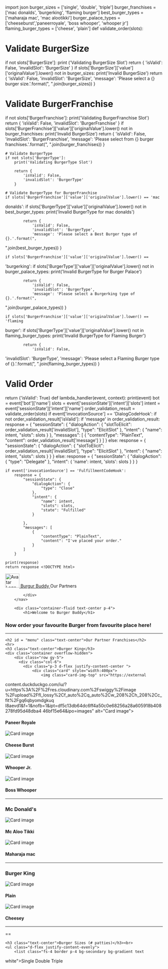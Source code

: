 import json 
burger_sizes = ['single', 'double', 'triple'] 
burger_franchises = ['mac donalds', 'burgerking', 'flaming burger'] 
best_burger_types = ['maharaja mac', 'mac alootikki'] 
burger_palace_types = ['cheeseburst','paneerroyale', 'boss whooper', 'whooper 
jr'] 
flaming_burger_types = ['cheese', 'plain'] 
def validate_order(slots): 
 # Validate BurgerSize 
 if not slots['BurgerSize']: 
 print ('Validating BurgerSize Slot') 
 return { 
 'isValid': False, 
 'invalidSlot': 'BurgerSize' 
 } 
 if slots['BurgerSize']['value']['originalValue'].lower() not in 
burger_sizes: 
 print('Invalid BurgerSize') 
 return { 
 'isValid': False, 
 'invalidSlot': 'BurgerSize', 
 'message': 'Please select a {} burger size.'.format(", 
".join(burger_sizes)) 
 } 
 # Validate BurgerFranchise 
 if not slots['BurgerFranchise']: 
 print('Validating BurgerFranchise Slot') 
 return { 
 'isValid': False, 
 'invalidSlot': 'BurgerFranchise' 
 } 
 if slots['BurgerFranchise']['value']['originalValue'].lower() not in 
burger_franchises: 
 print('Invalid BurgerSize') 
 return { 
 'isValid': False, 
'invalidSlot': 'BurgerFranchise', 
            'message': 'Please select from {} burger franchises.'.format(", 
".join(burger_franchises)) 
        } 
 
    # Validate BurgerType 
    if not slots['BurgerType']: 
        print('Validating BurgerType Slot') 
 
        return { 
            'isValid': False, 
            'invalidSlot': 'BurgerType' 
        } 
 
    # Validate BurgerType for BurgerFranchise 
    if slots['BurgerFranchise']['value']['originalValue'].lower() == 'mac 
donalds': 
        if slots['BurgerType']['value']['originalValue'].lower() not in 
best_burger_types: 
            print('Invalid BurgerType for mac donalds') 
 
            return { 
                'isValid': False, 
                'invalidSlot': 'BurgerType', 
                'message': 'Please select a Best Burger type of {}.'.format(", 
".join(best_burger_types)) 
            } 
 
    if slots['BurgerFranchise']['value']['originalValue'].lower() == 
'burgerking': 
        if slots['BurgerType']['value']['originalValue'].lower() not in 
burger_palace_types: 
            print('Invalid BurgerType for Burger Palace') 
 
            return { 
                'isValid': False, 
                'invalidSlot': 'BurgerType', 
                'message': 'Please select a Burgerking type of {}.'.format(", 
".join(burger_palace_types)) 
            } 
 
    if slots['BurgerFranchise']['value']['originalValue'].lower() == 'flaming 
burger': 
        if slots['BurgerType']['value']['originalValue'].lower() not in 
flaming_burger_types: 
            print('Invalid BurgerType for Flaming Burger') 
 
            return { 
                'isValid': False, 
 'invalidSlot': 'BurgerType', 
 'message': 'Please select a Flaming Burger type of 
{}.'.format(", ".join(flaming_burger_types)) 
 } 
 # Valid Order 
 return {'isValid': True} 
def lambda_handler(event, context): 
 print(event) 
 bot = event['bot']['name'] 
 slots = event['sessionState']['intent']['slots'] 
 intent = event['sessionState']['intent']['name'] 
 order_validation_result = validate_order(slots) 
 if event['invocationSource'] == 'DialogCodeHook': 
 if not order_validation_result['isValid']: 
 if 'message' in order_validation_result: 
 response = { 
 "sessionState": { 
 "dialogAction": { 
 "slotToElicit": 
order_validation_result['invalidSlot'], 
 "type": "ElicitSlot" 
 }, 
 "intent": { 
 "name": intent, 
 "slots": slots 
 } 
 }, 
 "messages": [ 
 { 
 "contentType": "PlainText", 
 "content": order_validation_result['message'] 
 } 
 ] 
 } 
 else: 
 response = { 
 "sessionState": { 
 "dialogAction": { 
 "slotToElicit": 
order_validation_result['invalidSlot'], 
 "type": "ElicitSlot" 
 }, 
 "intent": {
 "name": intent, 
                            "slots": slots 
                        } 
                    } 
                } 
        else: 
            response = { 
                "sessionState": { 
                    "dialogAction": { 
                        "type": "Delegate" 
                    }, 
                    "intent": { 
                        'name': intent, 
                        'slots': slots 
                    } 
                } 
            } 
 
    if event['invocationSource'] == 'FulfillmentCodeHook': 
        response = { 
            "sessionState": { 
                "dialogAction": { 
                    "type": "Close" 
                }, 
                "intent": { 
                    "name": intent, 
                    "slots": slots, 
                    "state": "Fulfilled" 
                } 
 
            }, 
            "messages": [ 
                { 
                    "contentType": "PlainText", 
                    "content": "I've placed your order." 
                } 
            ] 
        } 
 
    print(response) 
    return response <!DOCTYPE html> 
<html lang="en"> 
 
<head> 
    <meta charset="utf-8" /> 
    <meta name="viewport" content="width=device-width, initial-scale=1" /> 
    <title>Burger Buddy</title> 
    <link rel="icon" type="image/x-icon" href="img/favicon.ico" /> 
    <link       
href="https://cdn.jsdelivr.net/npm/bootstrap@5.0.2/dist/css/bootstrap.min.css" 
rel="stylesheet" integrity="sha384
EVSTQN3/azprG1Anm3QDgpJLIm9Nao0Yz1ztcQTwFspd3yD65VohhpuuCOmLASjC" 
crossorigin="anonymous"> 
    <script type="text/javascript"> 
        (function(d, m){ 
            var kommunicateSettings =  
                {"appId":"20479c7f83ccf3dcbd38c93dd171fea31","popupWidget":tru
 e,"automaticChatOpenOnNavigation":true}; 
            var s = document.createElement("script"); s.type = 
"text/javascript"; s.async = true; 
            s.src = "https://widget.kommunicate.io/v2/kommunicate.app"; 
            var h = document.getElementsByTagName("head")[0]; 
h.appendChild(s); 
            window.kommunicate = m; m._globals = kommunicateSettings; 
        })(document, window.kommunicate || {}); 
    /* NOTE : Use web server to view HTML files as real-time update will not 
work if you directly open the HTML file in the browser. */ 
    </script> 
</head> 
 
<body> 
    <div> 
        <nav class="navbar navbar-expand-sm bg-dark navbar-dark"> 
            <div class="container-fluid"> 
              <a class="navbar-brand" href="#"> 
                <img src="img/robot.png" alt="Avatar Logo" style="width:45px;" 
class="rounded-pill">  
                Burgur Buddy 
              </a> 
              <a href="#menu" class="text-white" style="text-decoration: 
none;"> Our Partners</a> 
               
            </div> 
        </nav> 
 
        <div class="container-fluid text-center p-4"> 
            <h1>Welcome to Burger Buddy</h1> 
 <h3>Now order your favourite Burger from favourite place 
here!</h3> 
        </div> 
    <hr> 
 
    <h2 id = "menu" class="text-center">Our Partner Franchises</h2> 
    <hr> 
    <h3 class="text-center">Burger King</h3> 
    <div class="container overflow-hidden"> 
        <div class="row gy-5"> 
          <div class="col-6"> 
            <div class="p-3 d-flex justify-content-center "> 
                <div class="card" style="width:400px"> 
                    <img class="card-img-top" src="https://external
content.duckduckgo.com/iu/?u=https%3A%2F%2Fres.cloudinary.com%2Fswiggy%2Fimage
 %2Fupload%2Ffl_lossy%2Cf_auto%2Cq_auto%2Cw_208%2Ch_208%2Cc_fit%2Fgq6qbyomdgkuq
 l8aevd1&f=1&nofb=1&ipt=df5c13db64dc6ff4a50c0e68256a28a605918b408278fd95d48dba4
 46bf15e64&ipo=images" alt="Card image"> 
                    <div class="card-body"> 
                      <h4 class="card-title">Paneer Royale</h4> 
                    </div> 
                  </div> 
            </div> 
          </div> 
          <div class="col-6"> 
            <div class="p-3 d-flex justify-content-center "> 
                <div class="card" style="width:400px"> 
                <img class="card-img-top" 
src="https://res.cloudinary.com/swiggy/image/upload/fl_lossy,f_auto,q_auto,w_2
 08,h_208,c_fit/zv7fx1ed433greh6tpvn" alt="Card image"> 
                <div class="card-body"> 
                  <h4 class="card-title">Cheese Burst</h4> 
                </div> 
              </div></div> 
          </div> 
          <div class="col-6"> 
            <div class="p-3 d-flex justify-content-center "> 
                <div class="card" style="width:400px"> 
                <img class="card-img-top" 
src="https://res.cloudinary.com/swiggy/image/upload/fl_lossy,f_auto,q_auto,w_2
 08,h_208,c_fit/sgnlylsa7gqijo2qydq3" alt="Card image"> 
                <div class="card-body"> 
                  <h4 class="card-title">Whooper Jr. 
                  </h4> 
                </div> 
              </div></div> 
          </div> 
          <div class="col-6"> 
            <div class="p-3 d-flex justify-content-center "> 
 <div class="card" style="width:400px"> 
                <img class="card-img-top" 
src="https://res.cloudinary.com/swiggy/image/upload/fl_lossy,f_auto,q_auto,w_2
 08,h_208,c_fit/vriqohxtrafiqxmx6k2p" alt="Card image"> 
                <div class="card-body"> 
                  <h4 class="card-title">Boss Whooper</h4> 
                </div> 
              </div></div> 
          </div> 
        </div> 
      </div> 
      <hr> 
      <h3 class="text-center">Mc Donald's</h3> 
      <div class="container overflow-hidden"> 
          <div class="row gy-5"> 
            <div class="col-6"> 
              <div class="p-3 d-flex justify-content-center "> 
                  <div class="card" style="width:400px"> 
                      <img class="card-img-top" 
src="https://res.cloudinary.com/swiggy/image/upload/fl_lossy,f_auto,q_auto,w_2
 08,h_208,c_fit/46dc2ed3b890dfaf9ab7590f5ff67c50" alt="Card image"> 
                      <div class="card-body"> 
                        <h4 class="card-title">Mc Aloo Tikki</h4> 
                      </div> 
                    </div> 
              </div> 
            </div> 
            <div class="col-6"> 
              <div class="p-3 d-flex justify-content-center "> 
                  <div class="card" style="width:400px"> 
                  <img class="card-img-top" 
src="https://res.cloudinary.com/swiggy/image/upload/fl_lossy,f_auto,q_auto,w_2
 08,h_208,c_fit/4d91eb6e4a6053046f924af5f6784985" alt="Card image"> 
                  <div class="card-body"> 
                    <h4 class="card-title">Maharaja mac</h4> 
                  </div> 
                </div></div> 
            </div> 
          </div> 
        </div> 
        <hr> 
    <h3 class="text-center">Burger King</h3> 
    <div class="container overflow-hidden"> 
        <div class="row gy-5"> 
          <div class="col-6"> 
            <div class="p-3 d-flex justify-content-center "> 
                <div class="card" style="width:400px"> 
 <img class="card-img-top" 
src="https://res.cloudinary.com/swiggy/image/upload/fl_lossy,f_auto,q_auto,w_2
 08,h_208,c_fit/vp9vngykvtsoxk5rhhde" alt="Card image"> 
                    <div class="card-body"> 
                      <h4 class="card-title">Plain</h4> 
                    </div> 
                  </div> 
            </div> 
          </div> 
          <div class="col-6"> 
            <div class="p-3 d-flex justify-content-center "> 
                <div class="card" style="width:400px"> 
                <img class="card-img-top" 
src="https://res.cloudinary.com/swiggy/image/upload/fl_lossy,f_auto,q_auto,w_2
 08,h_208,c_fit/243ff944e7aa1025698bc362700d66b8" alt="Card image"> 
                <div class="card-body"> 
                  <h4 class="card-title">Cheesey</h4> 
                </div> 
              </div></div> 
          </div> 
        </div> 
      </div> 
      <hr> 
== 
 
    <h3 class="text-center">Burger Sizes (# patties)</h3><br> 
    <ul class="d-flex justify-content-evenly"> 
        <list class="fs-4 border p-4 bg-secondary bg-gradient text
white">Single</list> 
        <list class="fs-4 border p-4 bg-secondary bg-gradient text
white">Double</list> 
        <list class="fs-4 border p-4 bg-secondary bg-gradient text
white">Triple</list> 
    </ul> 
</body> 
 
</html> <script type="text/javascript"> 
(function(d, m){ 
var kommunicateSettings =  
{"appId":"20479c7f83ccf3dcbd38c93dd171fea31","popupWidget":tru
 e,"automaticChatOpenOnNavigation":true}; 
var s = document.createElement("script"); s.type = 
"text/javascript"; s.async = true; 
s.src = "https://widget.kommunicate.io/v2/kommunicate.app"; 
var h = document.getElementsByTagName("head")[0]; 
h.appendChild(s); 
window.kommunicate = m; m._globals = kommunicateSettings; 
})(document, window.kommunicate || {}); 
/* NOTE : Use web server to view HTML files as real-time update will not 
work if you directly open the HTML file in the browser. */ 
</script>
